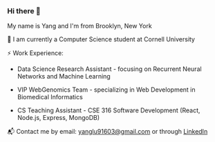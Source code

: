 ### Hi there 👋

My name is Yang and I'm from Brooklyn, New York

🏫 I am currently a Computer Science student at Cornell University

⚡ Work Experience:

* Data Science Research Assistant - focusing on Recurrent Neural Networks and Machine Learning 

* VIP WebGenomics Team - specializing in Web Development in Biomedical Informatics 
  
* CS Teaching Assistant - CSE 316 Software Development (React, Node.js, Express, MongoDB) 

📬 Contact me by email: yanglu91603@gmail.com or through [LinkedIn](https://www.linkedin.com/in/yang-lu-a47441265/)
